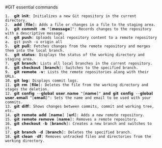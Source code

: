 #GIT essential commands 

	1.	𝗴𝗶𝘁 𝗶𝗻𝗶𝘁: Initializes a new Git repository in the current directory.
	2.	𝗮𝗱𝗱 [𝗳𝗶𝗹𝗲]: Adds a file or changes in a file to the staging area.
	3.	𝗴𝗶𝘁 𝗰𝗼𝗺𝗺𝗶𝘁 -𝗺 "[𝗺𝗲𝘀𝘀𝗮𝗴𝗲]": Records changes to the repository with a descriptive message.
	4.	𝗴𝗶𝘁 𝗽𝘂𝘀𝗵: Uploads local repository content to a remote repository 
	a.	git push -u origin all
	5.	𝗴𝗶𝘁 𝗽𝘂𝗹𝗹: Fetches changes from the remote repository and merges them into the local branch.
	6.	𝗴𝗶𝘁 𝘀𝘁𝗮𝘁𝘂𝘀: Displays the status of the working directory and staging area.
	7.	𝗴𝗶𝘁 𝗯𝗿𝗮𝗻𝗰𝗵: Lists all local branches in the current repository.
	8.	𝗴𝗶𝘁 𝗰𝗵𝗲𝗰𝗸𝗼𝘂𝘁 [𝗯𝗿𝗮𝗻𝗰𝗵]: Switches to the specified branch.
	9.	𝗴𝗶𝘁 𝗿𝗲𝗺𝗼𝘁𝗲 -𝘃: Lists the remote repositories along with their URLs.
	10.	𝗴𝗶𝘁 𝗹𝗼𝗴: Displays commit logs.
	11.	𝗴𝗶𝘁 𝗿𝗺 [𝗳𝗶𝗹𝗲]: Deletes the file from the working directory and stages the deletion.
	12.	𝗴𝗶𝘁 𝗰𝗼𝗻𝗳𝗶𝗴 --𝗴𝗹𝗼𝗯𝗮𝗹 𝘂𝘀𝗲𝗿.𝗻𝗮𝗺𝗲 "[𝗻𝗮𝗺𝗲]" 𝗮𝗻𝗱 𝗴𝗶𝘁 𝗰𝗼𝗻𝗳𝗶𝗴 --𝗴𝗹𝗼𝗯𝗮𝗹 𝘂𝘀𝗲𝗿.𝗲𝗺𝗮𝗶𝗹 "[𝗲𝗺𝗮𝗶𝗹]": Sets the name and email to be used with your commits.
	13.	𝗴𝗶𝘁 𝗱𝗶𝗳𝗳: Shows changes between commits, commit and working tree, etc.
	14.	𝗴𝗶𝘁 𝗿𝗲𝗺𝗼𝘁𝗲 𝗮𝗱𝗱 [𝗻𝗮𝗺𝗲] [𝘂𝗿𝗹]: Adds a new remote repository.
	15.	𝗴𝗶𝘁 𝗿𝗲𝗺𝗼𝘁𝗲 𝗿𝗲𝗺𝗼𝘃𝗲 [𝗻𝗮𝗺𝗲]: Removes a remote repository.
	16.	𝗴𝗶𝘁 𝗰𝗵𝗲𝗰𝗸𝗼𝘂𝘁 -𝗯 [𝗯𝗿𝗮𝗻𝗰𝗵]: Creates a new branch and switches to it.
	17.	𝗴𝗶𝘁 𝗯𝗿𝗮𝗻𝗰𝗵 -𝗱 [𝗯𝗿𝗮𝗻𝗰𝗵]: Deletes the specified branch.
	18.	𝗴𝗶𝘁 𝗰𝗹𝗲𝗮𝗻 -𝗱𝗳: Removes untracked files and directories from the working directory.

